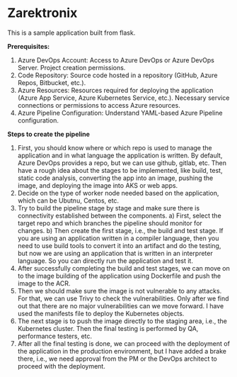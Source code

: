 # Zarektronix
This is a sample application built from flask.

**Prerequisites:**
1. Azure DevOps Account:
Access to Azure DevOps or Azure DevOps Server.
Project creation permissions.
2. Code Repository:
Source code hosted in a repository (GitHub, Azure Repos, Bitbucket, etc.).
3. Azure Resources:
Resources required for deploying the application (Azure App Service, Azure Kubernetes Service, etc.).
Necessary service connections or permissions to access Azure resources.
4. Azure Pipeline Configuration:
Understand YAML-based Azure Pipeline configuration.

**Steps to create the pipeline**
1. First, you should know where or which repo is used to manage the application and in what language the application is written.
   By default, Azure DevOps provides a repo, but we can use github, gitlab, etc.
   Then have a rough idea about the stages to be implemented, like build, test, static code analysis, converting the app into an image, pushing the image, and deploying the image into
   AKS or web apps.
2. Decide on the type of worker node needed based on the application, which can be Ubutnu, Centos, etc.
3. Try to build the pipeline stage by stage and make sure there is connectivity established between the components.
   a) First, select the target repo and which branches the pipeline should monitor for changes.
   b) Then create the first stage, i.e., the build and test stage. If you are using an application written in a compiler language, then you need to use build tools to convert it into an
      artifact and do the testing, but now we are using an application that is written in an interpreter language. So you can directly run the application and test it.
4. After successfully completing the build and test stages, we can move on to the image building of the application using Dockerfile and push the image to the ACR.
5. Then we should make sure the image is not vulnerable to any attacks. For that, we can use Trivy to check the vulnerabilities. Only after we find out that there are no major
   vulnerabilities can we move forward. I have used the manifests file to deploy the Kubernetes objects.
6. The next stage is to push the image directly to the staging area, i.e., the Kubernetes cluster. Then the final testing is performed by QA, performance testers, etc.
7. After all the final testing is done, we can proceed with the deployment of the application in the production environment, but I have added a brake there, i.e., we need approval
   from the PM or the DevOps architect to proceed with the deployment.
